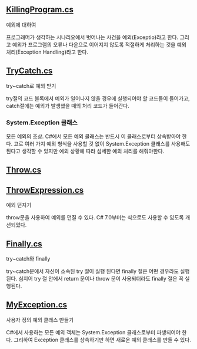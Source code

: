 ## [KillingProgram.cs](https://github.com/twozeronine/Csharp_Study/blob/main/Exception_Handling/KillingProgram.cs)

예외에 대하여

프로그래머가 생각하는 시나리오에서 벗어나는 사건을 예외(Exceptio)라고 한다. 그리고 예외가 프로그램의 오류나 다운으로 이어지지 않도록 적절하게 처리하는 것을 예외 처리(Exception Handling)라고 한다.

## [TryCatch.cs](https://github.com/twozeronine/Csharp_Study/blob/main/Exception_Handling/TryCatch.cs)

try~catch로 예외 받기

try절의 코드 블록에서 예외가 일어나지 않을 경우에 실행되어야 할 코드들이 들어가고, catch절에는 예외가 발생했을 때의 처리 코드가 들어간다.

### System.Exception 클래스

모든 예외의 조상. C#에서 모든 예외 클래스는 반드시 이 클래스로부터 상속받아야 한다. 고로 여러 가지 예외 형식을 사용할 것 없이 System.Exception 클래스를 사용해도 된다고 생각할 수 있지만 예외 상황에 따라 섬세한 예외 처리를 해줘야한다.

## [Throw.cs](https://github.com/twozeronine/Csharp_Study/blob/main/Exception_Handling/Throw.cs)

## [ThrowExpression.cs](https://github.com/twozeronine/Csharp_Study/blob/main/Exception_Handling/ThrowExpression.cs)

예외 던지기

throw문을 사용하여 예외를 던질 수 있다. C# 7.0부터는 식으로도 사용할 수 있도록 개선되었다.

## [Finally.cs](https://github.com/twozeronine/Csharp_Study/blob/main/Exception_Handling/Finally.cs)

try~catch와 finally

try~catch문에서 자신이 소속된 try 절이 실행 된다면 finally 절은 어떤 경우라도 실행된다. 심지어 try 절 안에서 return 문이나 throw 문이 사용되더라도 finally 절은 꼭 실행된다.

## [MyException.cs](https://github.com/twozeronine/Csharp_Study/blob/main/Exception_Handling/Finally.cs)

사용자 정의 예외 클래스 만들기

C#에서 사용하는 모든 예외 객체는 System.Exception 클래스로부터 파생되어야 한다. 그리하여 Exception 클래스를 상속하기만 하면 새로운 예외 클래스를 만들 수 있다.
